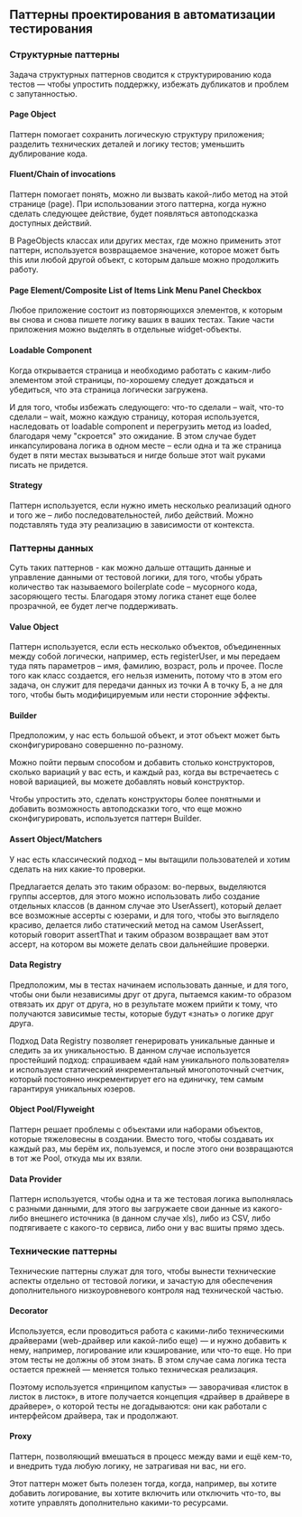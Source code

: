 ## Паттерны проектирования в автоматизации тестирования

### Структурные паттерны
Задача структурных паттернов сводится к структурированию кода тестов — чтобы упростить поддержку, избежать дубликатов и проблем с запутанностью. 
#### Page Object
Паттерн помогает сохранить логическую структуру приложения; разделить технических деталей и логику тестов; уменьшить дублирование кода.
#### Fluent/Chain of invocations
Паттерн помогает понять, можно ли вызвать какой-либо метод на этой странице (page).
При использовании этого паттерна, когда нужно сделать следующее действие, будет появляться автоподсказка доступных действий.

В PageObjects классах или других местах, где можно применить этот паттерн, используется возвращаемое значение, которое может быть this или любой другой объект, с которым дальше можно продолжить работу.

#### Page Element/Composite List of Items Link Menu Panel Checkbox
Любое приложение состоит из повторяющихся элементов, к которым вы снова и снова пишете логику ваших в ваших тестах.
Такие части приложения можно выделять в отдельные widget-объекты.
#### Loadable Component
Когда открывается страница и необходимо работать с каким-либо элементом этой страницы, по-хорошему следует дождаться и убедиться, что эта страница логически загружена.

И для того, чтобы избежать следующего: что-то сделали – wait, что-то сделали – wait, можно каждую страницу, которая используется, наследовать от loadable component и перегрузить метод из loaded, благодаря чему "скроется" это ожидание.
В этом случае будет инкапсулирована логика в одном месте – если одна и та же страница будет в пяти местах вызываться и нигде больше этот wait руками писать не придется.

#### Strategy
Паттерн используется, если нужно иметь несколько реализаций одного и того же – либо последовательностей, либо действий. Можно подставлять туда эту реализацию в зависимости от контекста.

### Паттерны данных
Суть таких паттернов - как можно дальше оттащить данные и управление данными от тестовой логики, для того, чтобы убрать количество так называемого boilerplate code – мусорного кода, засоряющего тесты.
Благодаря этому логика станет еще более прозрачной, ее будет легче поддерживать.

#### Value Object
Паттерн используется, если есть несколько объектов, объединенных между собой логически, например, есть registerUser, и мы передаем туда пять параметров – имя, фамилию, возраст, роль и прочее.
После того как класс создается, его нельзя изменить, потому что в этом его задача, он служит для передачи данных из точки А в точку Б, а не для того, чтобы быть модифицируемым или нести сторонние эффекты.

#### Builder
Предположим, у нас есть большой объект, и этот объект может быть сконфигурировано совершенно по-разному. 

Можно пойти первым способом и добавить столько конструкторов, сколько вариаций у вас есть, и каждый раз, когда вы встречаетесь с новой вариацией, вы можете добавлять новый конструктор.

Чтобы упростить это, сделать конструкторы более понятными и добавить возможность автоподсказки того, что еще можно сконфигурировать, используется паттерн Builder.
#### Assert Object/Matchers
У нас есть классический подход – мы вытащили пользователей и хотим сделать на них какие-то проверки.

Предлагается делать это таким образом: во-первых, выделяются группы ассертов, для этого можно использовать либо создание отдельных классов (в данном случае это UserAssert), который делает все возможные ассерты с юзерами, и для того, чтобы это выглядело красиво, делается либо статический метод на самом UserAssert, который говорит assertThat и таким образом возвращает вам этот ассерт, на котором вы можете делать свои дальнейшие проверки.

#### Data Registry
Предположим, мы в тестах начинаем использовать данные, и для того, чтобы они были независимы друг от друга, пытаемся каким-то образом отвязать их друг от друга, но в результате можем прийти к тому, что получаются зависимые тесты, которые будут «знать» о логике друг друга.

Подход Data Registry позволяет генерировать уникальные данные и следить за их уникальностью. 
В данном случае используется простейший подход: спрашиваем «дай нам уникального пользователя» и используем статический инкрементальный многопоточный счетчик, который постоянно инкрементирует его на единичку, тем самым гарантируя уникальных юзеров.

#### Object Pool/Flyweight
Паттерн решает проблемы с объектами или наборами объектов, которые тяжеловесны в создании. Вместо того, чтобы создавать их каждый раз, мы берём их, пользуемся, и после этого они возвращаются в тот же Pool, откуда мы их взяли.

#### Data Provider
Паттерн используется, чтобы одна и та же тестовая логика выполнялась с разными данными, для этого вы загружаете свои данные из какого-либо внешнего источника (в данном случае xls), либо из CSV, либо подтягиваете с какого-то сервиса, либо они у вас вшиты прямо здесь.

### Технические паттерны
Технические паттерны служат для того, чтобы вынести технические аспекты отдельно от тестовой логики, и зачастую для обеспечения дополнительного низкоуровневого контроля над технической частью.

#### Decorator
Используется, если проводиться работа с какими-либо техническими драйверами (web-драйвер или какой-либо еще) — и нужно добавить к нему, например, логирование или кэширование, или что-то еще. 
Но при этом тесты не должны об этом знать. В этом случае сама логика теста остается прежней — меняется только техническая реализация.

Поэтому используется «принципом капусты» — заворачивая «листок в листок в листок», в итоге получается концепция «драйвер в драйвере в драйвере», о которой тесты не догадываются: они как работали с интерфейсом драйвера, так и продолжают.

#### Proxy
Паттерн, позволяющий вмешаться в процесс между вами и ещё кем-то, и внедрить туда любую логику, не затрагивая ни вас, ни его.

Этот паттерн может быть полезен тогда, когда, например, вы хотите добавить логирование, вы хотите включить или отключить что-то, вы хотите управлять дополнительно какими-то ресурсами.
